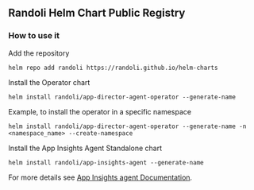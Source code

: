 ## Randoli Helm Chart Public Registry

### How to use it

Add the repository
```
helm repo add randoli https://randoli.github.io/helm-charts
```

Install the Operator chart
```
helm install randoli/app-director-agent-operator --generate-name
```

Example, to install the operator in a specific namespace
```
helm install randoli/app-director-agent-operator --generate-name -n <namespace_name> --create-namespace
```

Install the App Insights Agent Standalone chart
```
helm install randoli/app-insights-agent --generate-name
```

For more details see [App Insights agent Documentation](https://docs.insights.randoli.io/agent/overview).
